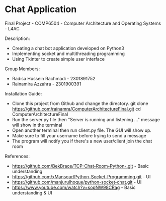 # Chat Application
Final Project - COMP6504 - Computer Architecture and Operating Systems - L4AC

Description:
- Creating a chat bot application developed on Python3
- Implementing socket and multithreading programming
- Using Tkinter to create simple user interface

Group Members:
- Radisa Hussein Rachmadi - 2301891752
- Rainamira Azzahra - 2301900391

Installation Guide:
- Clone this project from Github and change the directory.
git clone https://github.com/rainamra/ComputerArchitectureFinal.git
cd ComputerArchitectureFinal
- Run the server.py file then "Server is running and listening ..." message will show in the terminal
- Open another terminal then run client.py file. The GUI will show up.
- Make sure to fill your username before trying to send a message
- The program will notify you if there's a new user/client join the chat room

References:
- https://github.com/BekBrace/TCP-Chat-Room-Python-.git - Basic understanding
- https://github.com/xMansour/Python-Socket-Programming.git - UI
- https://github.com/manjurulhoque/python-socket-chat.git - UI
- https://www.youtube.com/watch?v=sopNW98CRag - Basic understanding & UI
